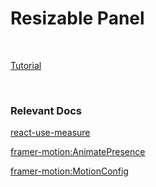 # Resizable Panel

<br>

[Tutorial](https://www.youtube.com/watch?v=G3OyF-lRAWo&t=1s)

<br>

### Relevant Docs

[react-use-measure](https://www.npmjs.com/package/react-use-measure)

[framer-motion:AnimatePresence](https://www.framer.com/motion/animate-presence/)

[framer-motion:MotionConfig](https://www.framer.com/motion/motion-config/)

